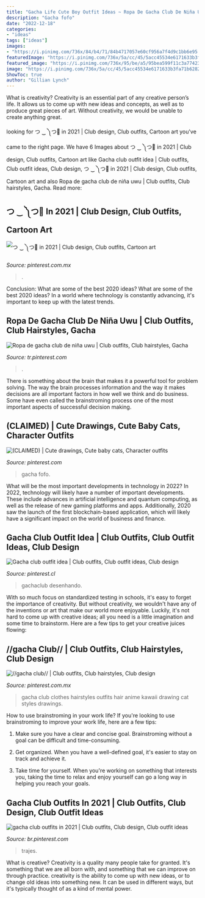 ```yaml
---
title: "Gacha Life Cute Boy Outfit Ideas ~ Ropa De Gacha Club De Niña Uwu"
description: "Gacha fofo"
date: "2022-12-18"
categories:
- "ideas"
tags: ["ideas"]
images:
- "https://i.pinimg.com/736x/84/b4/71/84b4717057e60cf956a7f4d9c1bb6e95.jpg"
featuredImage: "https://i.pinimg.com/736x/5a/cc/45/5acc45534e6171633b3fa71b628225c6.jpg"
featured_image: "https://i.pinimg.com/736x/95/be/a5/95bea599f11c3a7742310268d593b037.jpg"
image: "https://i.pinimg.com/736x/5a/cc/45/5acc45534e6171633b3fa71b628225c6.jpg"
ShowToc: true
author: "Gillian Lynch"
---
```



What is creativity?
Creativity is an essential part of any creative person’s life. It allows us to come up with new ideas and concepts, as well as to produce great pieces of art. Without creativity, we would be unable to create anything great.

	

		
looking for つ ‿ ༽つ🔪 in 2021 | Club design, Club outfits, Cartoon art you've came to the right page. We have 6 Images about つ ‿ ༽つ🔪 in 2021 | Club design, Club outfits, Cartoon art like Gacha club outfit idea | Club outfits, Club outfit ideas, Club design, つ ‿ ༽つ🔪 in 2021 | Club design, Club outfits, Cartoon art and also Ropa de gacha club de niña uwu | Club outfits, Club hairstyles, Gacha. Read more:
		
    
## つ ‿ ༽つ🔪 In 2021 | Club Design, Club Outfits, Cartoon Art

<img loading=lazy src="https://i.pinimg.com/736x/5a/cc/45/5acc45534e6171633b3fa71b628225c6.jpg" onerror="this.onerror=null;this.src='https://tse3.mm.bing.net/th?id=OIP._0x2g4XoUI-_bLcaEB7_LwHaL_&amp;pid=15.1';" alt="つ ‿ ༽つ🔪 in 2021 | Club design, Club outfits, Cartoon art">

_Source: pinterest.com.mx_

>. 

	

Conclusion: What are some of the best 2020 ideas?
What are some of the best 2020 ideas? In a world where technology is constantly advancing, it's important to keep up with the latest trends.

    
## Ropa De Gacha Club De Niña Uwu | Club Outfits, Club Hairstyles, Gacha

<img loading=lazy src="https://i.pinimg.com/736x/95/be/a5/95bea599f11c3a7742310268d593b037.jpg" onerror="this.onerror=null;this.src='https://tse3.mm.bing.net/th?id=OIP.dWPEQ99YHA900-uliIs14AHaHY&amp;pid=15.1';" alt="Ropa de gacha club de niña uwu | Club outfits, Club hairstyles, Gacha">

_Source: tr.pinterest.com_

>. 

	

There is something about the brain that makes it a powerful tool for problem solving. The way the brain processes information and the way it makes decisions are all important factors in how well we think and do business. Some have even called the brainstroming process one of the most important aspects of successful decision making.

    
## (CLAIMED) | Cute Drawings, Cute Baby Cats, Character Outfits

<img loading=lazy src="https://i.pinimg.com/736x/de/7f/96/de7f96a367c3c5a92acfbfbe762a3670.jpg" onerror="this.onerror=null;this.src='https://tse1.mm.bing.net/th?id=OIP.Pf8fXdl_GNHTRGHuOiKojAHaKW&amp;pid=15.1';" alt="(CLAIMED) | Cute drawings, Cute baby cats, Character outfits">

_Source: pinterest.com_

>gacha fofo. 

	

What will be the most important developments in technology in 2022?
In 2022, technology will likely have a number of important developments. These include advances in artificial intelligence and quantum computing, as well as the release of new gaming platforms and apps. Additionally, 2020 saw the launch of the first blockchain-based application, which will likely have a significant impact on the world of business and finance.

    
## Gacha Club Outfit Idea | Club Outfits, Club Outfit Ideas, Club Design

<img loading=lazy src="https://i.pinimg.com/736x/84/b4/71/84b4717057e60cf956a7f4d9c1bb6e95.jpg" onerror="this.onerror=null;this.src='https://tse1.mm.bing.net/th?id=OIP.EjGUFegHsZDU-VpEyTNLfgHaHW&amp;pid=15.1';" alt="Gacha club outfit idea | Club outfits, Club outfit ideas, Club design">

_Source: pinterest.cl_

>gachaclub desenhando. 

	

With so much focus on standardized testing in schools, it's easy to forget the importance of creativity. But without creativity, we wouldn't have any of the inventions or art that make our world more enjoyable. Luckily, it's not hard to come up with creative ideas; all you need is a little imagination and some time to brainstorm. Here are a few tips to get your creative juices flowing:

    
## //gacha Club// | Club Outfits, Club Hairstyles, Club Design

<img loading=lazy src="https://i.pinimg.com/736x/13/b4/47/13b447bfaeb7cc8cd5b040ebf2e75121.jpg" onerror="this.onerror=null;this.src='https://tse3.mm.bing.net/th?id=OIP.wYeczRnHq8T0qwLIr4EzvQHaHa&amp;pid=15.1';" alt="//gacha club// | Club outfits, Club hairstyles, Club design">

_Source: pinterest.com.mx_

>gacha club clothes hairstyles outfits hair anime kawaii drawing cat styles drawings. 

	

How to use brainstroming in your work life?
If you're looking to use brainstroming to improve your work life, here are a few tips:
1. Make sure you have a clear and concise goal. Brainstroming without a goal can be difficult and time-consuming.

2. Get organized. When you have a well-defined goal, it's easier to stay on track and achieve it.

3. Take time for yourself. When you're working on something that interests you, taking the time to relax and enjoy yourself can go a long way in helping you reach your goals.

    
## Gacha Club Outfits In 2021 | Club Outfits, Club Design, Club Outfit Ideas

<img loading=lazy src="https://i.pinimg.com/736x/c2/04/be/c204bedb8a2ef6cc8347d63ad37738fa.jpg" onerror="this.onerror=null;this.src='https://tse4.mm.bing.net/th?id=OIP.AMW9144IAUqz6QROcj8q1AHaFV&amp;pid=15.1';" alt="gacha club outfits in 2021 | Club outfits, Club design, Club outfit ideas">

_Source: br.pinterest.com_

>trajes. 

	

What is creative?
Creativity is a quality many people take for granted. It's something that we are all born with, and something that we can improve on through practice. creativity is the ability to come up with new ideas, or to change old ideas into something new. It can be used in different ways, but it's typically thought of as a kind of mental power.

